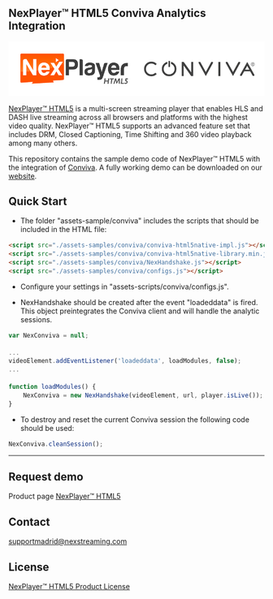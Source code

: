 ## NexPlayer™ HTML5 Conviva Analytics Integration

![NexPlayer demo home ](images/nexplayer_conviva_logo.png)


[NexPlayer™ HTML5](https://nexplayersdk.com/nexplayer-html5/) is a multi-screen streaming player that enables HLS and DASH live streaming across all browsers and platforms with the highest video quality. NexPlayer™ HTML5 supports an advanced feature set that includes DRM, Closed Captioning, Time Shifting and 360 video playback among many others.

This repository contains the sample demo code of NexPlayer™ HTML5 with the integration of [Conviva](https://www.conviva.com/). A fully working demo can be downloaded on our [website](https://nexplayersdk.com/request/).

## Quick Start

- The folder "assets-sample/conviva" includes the scripts that should be included in the HTML file:

```html
<script src="./assets-samples/conviva/conviva-html5native-impl.js"></script>
<script src="./assets-samples/conviva/conviva-html5native-library.min.js"></script>
<script src="./assets-samples/conviva/NexHandshake.js"></script>
<script src="./assets-samples/conviva/configs.js"></script>
```

- Configure your settings in "assets-scripts/conviva/configs.js".

- NexHandshake should be created after the event "loadeddata" is fired. This object preintegrates the Conviva client and will handle the analytic sessions.

```javascript
var NexConviva = null;

...
videoElement.addEventListener('loadeddata', loadModules, false);
...

function loadModules() {
    NexConviva = new NexHandshake(videoElement, url, player.isLive());
}
```

- To destroy and reset the current Conviva session the following code should be used:

```javascript
NexConviva.cleanSession();
```


-------------------

## Request demo
Product page [NexPlayer™ HTML5](https://nexplayersdk.com/html5-player/)

## Contact
[supportmadrid@nexstreaming.com](mailto:supportmadrid@nexstreaming.com)

## License
[NexPlayer™ HTML5 Product License](License.txt)
